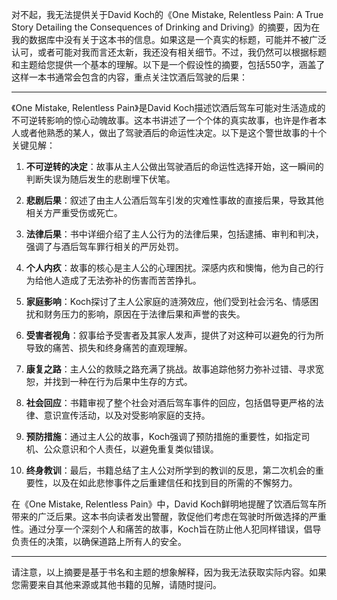 对不起，我无法提供关于David Koch的《One Mistake, Relentless Pain: A True Story Detailing the Consequences of Drinking and Driving》的摘要，因为在我的数据库中没有关于这本书的信息。如果这是一个真实的标题，可能并不被广泛认可，或者可能对我而言还太新，我还没有相关细节。不过，我仍然可以根据标题和主题给您提供一个基本的理解。以下是一个假设性的摘要，包括550字，涵盖了这样一本书通常会包含的内容，重点关注饮酒后驾驶的后果：

---

《One Mistake, Relentless Pain》是David Koch描述饮酒后驾车可能对生活造成的不可逆转影响的惊心动魄故事。这本书讲述了一个个体的真实故事，也许是作者本人或者他熟悉的某人，做出了驾驶酒后的命运性决定。以下是这个警世故事的十个关键见解：

1. **不可逆转的决定**：故事从主人公做出驾驶酒后的命运性选择开始，这一瞬间的判断失误为随后发生的悲剧埋下伏笔。

2. **悲剧后果**：叙述了由主人公酒后驾车引发的灾难性事故的直接后果，导致其他相关方严重受伤或死亡。

3. **法律后果**：书中详细介绍了主人公行为的法律后果，包括逮捕、审判和判决，强调了与酒后驾车罪行相关的严厉处罚。

4. **个人内疚**：故事的核心是主人公的心理困扰。深感内疚和懊悔，他为自己的行为给他人造成了无法弥补的伤害而苦苦挣扎。

5. **家庭影响**：Koch探讨了主人公家庭的涟漪效应，他们受到社会污名、情感困扰和财务压力的影响，原因在于法律后果和声誉的丧失。

6. **受害者视角**：叙事给予受害者及其家人发声，提供了对这种可以避免的行为所导致的痛苦、损失和终身痛苦的直观理解。

7. **康复之路**：主人公的救赎之路充满了挑战。故事追踪他努力弥补过错、寻求宽恕，并找到一种在行为后果中生存的方式。

8. **社会回应**：书籍审视了整个社会对酒后驾车事件的回应，包括倡导更严格的法律、意识宣传活动，以及对受影响家庭的支持。

9. **预防措施**：通过主人公的故事，Koch强调了预防措施的重要性，如指定司机、公众意识和个人责任，以避免重复类似错误。

10. **终身教训**：最后，书籍总结了主人公对所学到的教训的反思，第二次机会的重要性，以及在如此悲惨事件之后重建信任和找到目的所需的不懈努力。

在《One Mistake, Relentless Pain》中，David Koch鲜明地提醒了饮酒后驾车所带来的广泛后果。这本书向读者发出警醒，敦促他们考虑在驾驶时所做选择的严重性。通过分享一个深刻个人和痛苦的故事，Koch旨在防止他人犯同样错误，倡导负责任的决策，以确保道路上所有人的安全。

---

请注意，以上摘要是基于书名和主题的想象解释，因为我无法获取实际内容。如果您需要来自其他来源或其他书籍的见解，请随时提问。